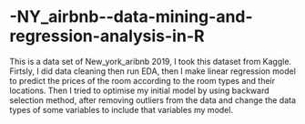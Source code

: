 # -NY_airbnb--data-mining-and-regression-analysis-in-R

This is a data set of New_york_aribnb 2019, I took this dataset from Kaggle. Firtsly, I did data cleaning then run EDA, then I make linear regression model to predict the prices of the room according to the room types and their locations. Then I tried to optimise my initial model by using backward selection method, after removing outliers from the data and change the data types of some variables to include that variables my model.
